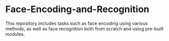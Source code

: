 # Face-Encoding-and-Recognition
This repository includes tasks such as face encoding using various methods, as well as face recognition both from scratch and using pre-built modules.
